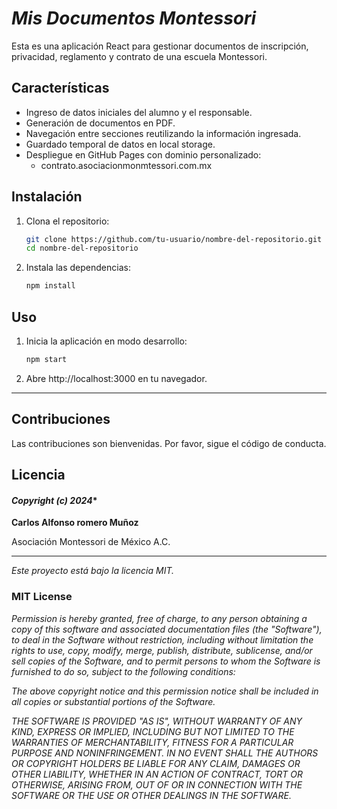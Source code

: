 # ***Mis Documentos Montessori***

Esta es una aplicación React para gestionar documentos de inscripción, privacidad, reglamento y contrato de una escuela Montessori.

## **Características**

- Ingreso de datos iniciales del alumno y el responsable.
- Generación de documentos en PDF.
- Navegación entre secciones reutilizando la información ingresada.
- Guardado temporal de datos en local storage.
- Despliegue en GitHub Pages con dominio personalizado:
  - contrato.asociacionmonmtessori.com.mx

## **Instalación**

1. Clona el repositorio:
   ```bash
   git clone https://github.com/tu-usuario/nombre-del-repositorio.git
   cd nombre-del-repositorio

2. Instala las dependencias:
   ```bash
   npm install
   ```

## **Uso**
1. Inicia la aplicación en modo desarrollo:
   ```bash
   npm start
   ```

2. Abre http://localhost:3000 en tu navegador.

---

## **Contribuciones**
Las contribuciones son bienvenidas. Por favor, sigue el código de conducta.

## **Licencia**
#### *Copyright (c) 2024**
**Carlos Alfonso romero Muñoz**

Asociación Montessori de México A.C.

---

*Este proyecto está bajo la licencia MIT.*

### **MIT License**



*Permission is hereby granted, free of charge, to any person obtaining a copy
of this software and associated documentation files (the "Software"), to deal
in the Software without restriction, including without limitation the rights
to use, copy, modify, merge, publish, distribute, sublicense, and/or sell
copies of the Software, and to permit persons to whom the Software is
furnished to do so, subject to the following conditions:*

*The above copyright notice and this permission notice shall be included in
all copies or substantial portions of the Software.*

*THE SOFTWARE IS PROVIDED "AS IS", WITHOUT WARRANTY OF ANY KIND, EXPRESS OR
IMPLIED, INCLUDING BUT NOT LIMITED TO THE WARRANTIES OF MERCHANTABILITY,
FITNESS FOR A PARTICULAR PURPOSE AND NONINFRINGEMENT. IN NO EVENT SHALL THE
AUTHORS OR COPYRIGHT HOLDERS BE LIABLE FOR ANY CLAIM, DAMAGES OR OTHER
LIABILITY, WHETHER IN AN ACTION OF CONTRACT, TORT OR OTHERWISE, ARISING FROM,
OUT OF OR IN CONNECTION WITH THE SOFTWARE OR THE USE OR OTHER DEALINGS IN
THE SOFTWARE.*